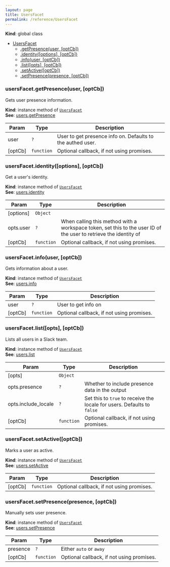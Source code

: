 ```yaml
---
layout: page
title: UsersFacet
permalink: /reference/UsersFacet
---
```

**Kind**: global class  

* [UsersFacet](#UsersFacet)
    * [.getPresence(user, [optCb])](#UsersFacet+getPresence)
    * [.identity([options], [optCb])](#UsersFacet+identity)
    * [.info(user, [optCb])](#UsersFacet+info)
    * [.list([opts], [optCb])](#UsersFacet+list)
    * [.setActive([optCb])](#UsersFacet+setActive)
    * [.setPresence(presence, [optCb])](#UsersFacet+setPresence)

<a name="UsersFacet+getPresence"></a>

### usersFacet.getPresence(user, [optCb])
Gets user presence information.

**Kind**: instance method of <code>[UsersFacet](#UsersFacet)</code>  
**See**: [users.getPresence](https://api.slack.com/methods/users.getPresence)  

| Param | Type | Description |
| --- | --- | --- |
| user | <code>?</code> | User to get presence info on. Defaults to the authed user. |
| [optCb] | <code>function</code> | Optional callback, if not using promises. |

<a name="UsersFacet+identity"></a>

### usersFacet.identity([options], [optCb])
Get a user's identity.

**Kind**: instance method of <code>[UsersFacet](#UsersFacet)</code>  
**See**: [users.identity](https://api.slack.com/methods/users.identity)  

| Param | Type | Description |
| --- | --- | --- |
| [options] | <code>Object</code> |  |
| opts.user | <code>?</code> | When calling this method with a workspace token, set this to the user ID of the user to retrieve the identity of |
| [optCb] | <code>function</code> | Optional callback, if not using promises. |

<a name="UsersFacet+info"></a>

### usersFacet.info(user, [optCb])
Gets information about a user.

**Kind**: instance method of <code>[UsersFacet](#UsersFacet)</code>  
**See**: [users.info](https://api.slack.com/methods/users.info)  

| Param | Type | Description |
| --- | --- | --- |
| user | <code>?</code> | User to get info on |
| [optCb] | <code>function</code> | Optional callback, if not using promises. |

<a name="UsersFacet+list"></a>

### usersFacet.list([opts], [optCb])
Lists all users in a Slack team.

**Kind**: instance method of <code>[UsersFacet](#UsersFacet)</code>  
**See**: [users.list](https://api.slack.com/methods/users.list)  

| Param | Type | Description |
| --- | --- | --- |
| [opts] | <code>Object</code> |  |
| opts.presence | <code>?</code> | Whether to include presence data in the output |
| opts.include_locale | <code>?</code> | Set this to `true` to receive the locale for users. Defaults to `false` |
| [optCb] | <code>function</code> | Optional callback, if not using promises. |

<a name="UsersFacet+setActive"></a>

### usersFacet.setActive([optCb])
Marks a user as active.

**Kind**: instance method of <code>[UsersFacet](#UsersFacet)</code>  
**See**: [users.setActive](https://api.slack.com/methods/users.setActive)  

| Param | Type | Description |
| --- | --- | --- |
| [optCb] | <code>function</code> | Optional callback, if not using promises. |

<a name="UsersFacet+setPresence"></a>

### usersFacet.setPresence(presence, [optCb])
Manually sets user presence.

**Kind**: instance method of <code>[UsersFacet](#UsersFacet)</code>  
**See**: [users.setPresence](https://api.slack.com/methods/users.setPresence)  

| Param | Type | Description |
| --- | --- | --- |
| presence | <code>?</code> | Either `auto` or `away` |
| [optCb] | <code>function</code> | Optional callback, if not using promises. |

